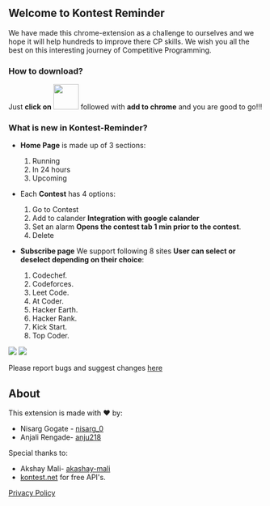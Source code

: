 ## Welcome to Kontest Reminder

We have made this chrome-extension as a challenge to ourselves and we hope it will help hundreds to improve there CP skills. We wish you all the best on this interesting journey of Competitive Programming.

### How to download?
Just **click on**    <image src = "https://user-images.githubusercontent.com/60577767/122635964-58833400-d104-11eb-9bcd-4f78a6810f88.png" href = "https://chrome.google.com/webstore/detail/kontest-reminder/imdlnagpdjhelkapllclmdogjobpoihg" width="50" height="50" />    followed with **add to chrome** and you are good to go!!! 


### What is new in Kontest-Reminder?
- **Home Page** is made up of 3 sections:
  1. Running
  2. In 24 hours
  3. Upcoming 

- Each **Contest** has 4 options:
  1. Go to Contest
  2. Add to calander **Integration with google calander**
  3. Set an alarm **Opens the contest tab 1 min prior to the contest**.
  4. Delete 


- **Subscribe page** We support following 8 sites **User can select or deselect depending on their choice**:
  1. Codechef.
  2. Codeforces.
  3. Leet Code.
  4. At Coder.
  5. Hacker Earth.
  6. Hacker Rank.
  7. Kick Start.
  8. Top Coder.

<image src = "https://user-images.githubusercontent.com/60577767/122635742-3fc64e80-d103-11eb-814f-cfb5cc08126b.png"/>
<image src = "https://user-images.githubusercontent.com/60577767/122635711-24f3da00-d103-11eb-9dab-801218742329.png"/>


  
Please report bugs and suggest changes [here](https://forms.gle/VU4ge6wEmqKtzu7k7)

## About

This extension is made with :heart: by:
- Nisarg Gogate - [nisarg_0](https://github.com/nisarg0)
- Anjali Rengade- [anju218](https://github.com/anju218)

Special thanks to:
- Akshay Mali- [akashay-mali](https://github.com/akshay-mali)
- [kontest.net](https://www.kontests.net/) for free API's.


[Privacy Policy](https://anju218.github.io/Kontest_Reminder/)
